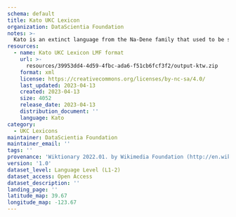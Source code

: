 ```yaml
---
schema: default
title: Kato UKC Lexicon
organization: DataScientia Foundation
notes: >-
  Kato is an extinct language from the Na-Dene family that used to be spoken in North America. The UKC Lexicon of Kato is represented as a lexico-semantic network. It consists of words, word senses, synsets, as well as sense-level and synset-level relationships
resources:
  - name: Kato UKC Lexicon LMF format
    url: >-
      resources/39953dd4-4d59-4fbc-ada6-f51cb6fcf3f2/output-ktw.zip
    format: xml
    license: https://creativecommons.org/licenses/by-nc-sa/4.0/
    last_updated: 2023-04-13
    created: 2023-04-13
    size: 4052
    release_date: 2023-04-13
    distribution_document: ''
    language: Kato
category:
  - UKC Lexicons
maintainer: DataScientia Foundation
maintainer_email: ''
tags: ''
provenance: 'Wiktionary 2022.01. by Wikimedia Foundation (http://en.wiktionary.org); CogNet 2.1 by Khuyagbaatar Batsuren, National University of Mongolia (http://cognet.ukc.disi.unitn.it); MorphyNet 2.0 by Gábor Bella and Khuyagbaatar Batsuren (http://ukc.disi.unitn.it/index.php/morphynet/); Native Languages of the Americas 2021.11. by Laura Redish and Orrin Lewis (http://www.native-languages.org); Princeton WordNet 2.1 by Princeton University (https://wordnet.princeton.edu)'
version: '1.0'
dataset_level: Language Level (L1-2)
dataset_access: Open Access
dataset_description: ''
landing_page: ''
latitude_map: 39.67
longitude_map: -123.67
---
```

